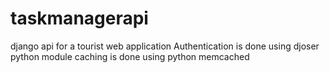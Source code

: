# taskmanagerapi
django api for a tourist web application
Authentication is done using djoser python  module
caching is done using python memcached 


